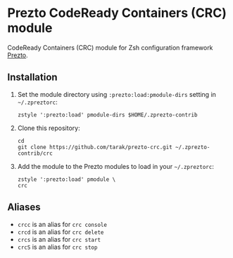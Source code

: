 # Prezto CodeReady Containers (CRC) module

CodeReady Containers (CRC) module for Zsh configuration framework [Prezto](https://github.com/sorin-ionescu/prezto).

## Installation

1. Set the module directory using `:prezto:load:pmodule-dirs` setting in `~/.zpreztorc`:
    ```
    zstyle ':prezto:load' pmodule-dirs $HOME/.zprezto-contrib
    ```

2. Clone this repository:
    ```
    cd
    git clone https://github.com/tarak/prezto-crc.git ~/.zprezto-contrib/crc
    ```

3. Add the module to the Prezto modules to load in your `~/.zpreztorc`:
    ```
    zstyle ':prezto:load' pmodule \
    crc
    ```

## Aliases

- `crcc` is an alias for `crc console`
- `crcd` is an alias for `crc delete`
- `crcs` is an alias for `crc start`
- `crcS` is an alias for `crc stop`
